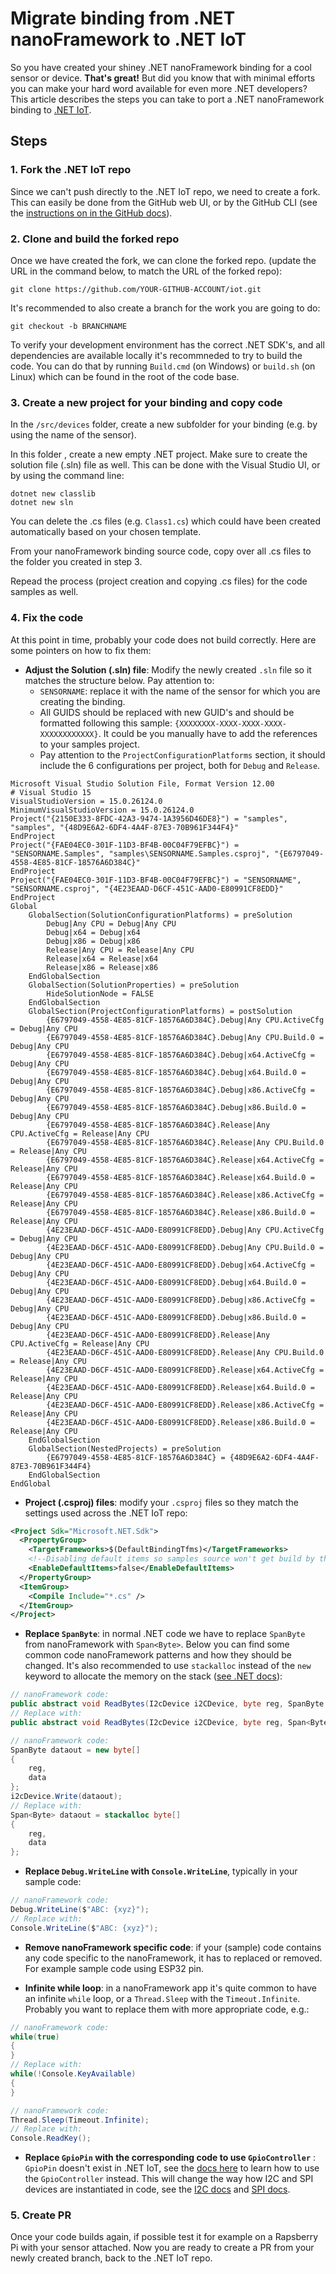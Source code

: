 # Migrate binding from .NET nanoFramework to .NET IoT

So you have created your shiney .NET nanoFramework binding for a cool sensor or device. **That's great!** But did you know that with minimal efforts you can make your hard word available for even more .NET developers? This article describes the steps you can take to port a .NET nanoFramework binding to [.NET IoT](https://github.com/dotnet/iot).

## Steps

### 1. Fork the .NET IoT repo

Since we can't push directly to the .NET IoT repo, we need to create a fork. This can easily be done from the GitHub web UI, or by the GitHub CLI (see the [instructions on in the GitHub docs](https://docs.github.com/en/get-started/quickstart/fork-a-repo)).

### 2. Clone and build the forked repo

Once we have created the fork, we can clone the forked repo. (update the URL in the command below, to match the URL of the forked repo):

```shell
git clone https://github.com/YOUR-GITHUB-ACCOUNT/iot.git
```

It's recommended to also create a branch for the work you are going to do:

```shell
git checkout -b BRANCHNAME
```

To verify your development environment has the correct .NET SDK's, and all dependencies are available locally it's recommneded to try to build the code. You can do that by running `Build.cmd` (on Windows) or `build.sh` (on Linux) which can be found in the root of the code base.

### 3. Create a new project for your binding and copy code

In the `/src/devices` folder, create a new subfolder for your binding (e.g. by using the name of the sensor).

In this folder , create a new empty .NET project. Make sure to create the solution file (.sln) file as well. This can be done with the Visual Studio UI, or by using the command line:

```shell
dotnet new classlib
dotnet new sln
```

You can delete the .cs files (e.g. `Class1.cs`) which could have been created automatically based on your chosen template.

From your nanoFramework binding source code, copy over all .cs files to the folder you created in step 3.

Repead the process (project creation and copying .cs files) for the code samples as well.

### 4. Fix the code

At this point in time, probably your code does not build correctly. Here are some pointers on how to fix them:

- **Adjust the Solution (.sln) file**: Modify the newly created `.sln` file so it matches the structure below. Pay attention to:
  - `SENSORNAME`: replace it with the name of the sensor for which you are creating the binding.
  - All GUIDS should be replaced with new GUID's and  should be formatted following this sample: `{XXXXXXXX-XXXX-XXXX-XXXX-XXXXXXXXXXXX}`. It could be you manually have to add the references to your samples project.
  - Pay attention to the `ProjectConfigurationPlatforms` section, it should include the 6 configurations per project, both for `Debug` and `Release`.

```text
Microsoft Visual Studio Solution File, Format Version 12.00
# Visual Studio 15
VisualStudioVersion = 15.0.26124.0
MinimumVisualStudioVersion = 15.0.26124.0
Project("{2150E333-8FDC-42A3-9474-1A3956D46DE8}") = "samples", "samples", "{48D9E6A2-6DF4-4A4F-87E3-70B961F344F4}"
EndProject
Project("{FAE04EC0-301F-11D3-BF4B-00C04F79EFBC}") = "SENSORNAME.Samples", "samples\SENSORNAME.Samples.csproj", "{E6797049-4558-4E85-81CF-18576A6D384C}"
EndProject
Project("{FAE04EC0-301F-11D3-BF4B-00C04F79EFBC}") = "SENSORNAME", "SENSORNAME.csproj", "{4E23EAAD-D6CF-451C-AAD0-E80991CF8EDD}"
EndProject
Global
	GlobalSection(SolutionConfigurationPlatforms) = preSolution
		Debug|Any CPU = Debug|Any CPU
		Debug|x64 = Debug|x64
		Debug|x86 = Debug|x86
		Release|Any CPU = Release|Any CPU
		Release|x64 = Release|x64
		Release|x86 = Release|x86
	EndGlobalSection
	GlobalSection(SolutionProperties) = preSolution
		HideSolutionNode = FALSE
	EndGlobalSection
	GlobalSection(ProjectConfigurationPlatforms) = postSolution
		{E6797049-4558-4E85-81CF-18576A6D384C}.Debug|Any CPU.ActiveCfg = Debug|Any CPU
		{E6797049-4558-4E85-81CF-18576A6D384C}.Debug|Any CPU.Build.0 = Debug|Any CPU
		{E6797049-4558-4E85-81CF-18576A6D384C}.Debug|x64.ActiveCfg = Debug|Any CPU
		{E6797049-4558-4E85-81CF-18576A6D384C}.Debug|x64.Build.0 = Debug|Any CPU
		{E6797049-4558-4E85-81CF-18576A6D384C}.Debug|x86.ActiveCfg = Debug|Any CPU
		{E6797049-4558-4E85-81CF-18576A6D384C}.Debug|x86.Build.0 = Debug|Any CPU
		{E6797049-4558-4E85-81CF-18576A6D384C}.Release|Any CPU.ActiveCfg = Release|Any CPU
		{E6797049-4558-4E85-81CF-18576A6D384C}.Release|Any CPU.Build.0 = Release|Any CPU
		{E6797049-4558-4E85-81CF-18576A6D384C}.Release|x64.ActiveCfg = Release|Any CPU
		{E6797049-4558-4E85-81CF-18576A6D384C}.Release|x64.Build.0 = Release|Any CPU
		{E6797049-4558-4E85-81CF-18576A6D384C}.Release|x86.ActiveCfg = Release|Any CPU
		{E6797049-4558-4E85-81CF-18576A6D384C}.Release|x86.Build.0 = Release|Any CPU
		{4E23EAAD-D6CF-451C-AAD0-E80991CF8EDD}.Debug|Any CPU.ActiveCfg = Debug|Any CPU
		{4E23EAAD-D6CF-451C-AAD0-E80991CF8EDD}.Debug|Any CPU.Build.0 = Debug|Any CPU
		{4E23EAAD-D6CF-451C-AAD0-E80991CF8EDD}.Debug|x64.ActiveCfg = Debug|Any CPU
		{4E23EAAD-D6CF-451C-AAD0-E80991CF8EDD}.Debug|x64.Build.0 = Debug|Any CPU
		{4E23EAAD-D6CF-451C-AAD0-E80991CF8EDD}.Debug|x86.ActiveCfg = Debug|Any CPU
		{4E23EAAD-D6CF-451C-AAD0-E80991CF8EDD}.Debug|x86.Build.0 = Debug|Any CPU
		{4E23EAAD-D6CF-451C-AAD0-E80991CF8EDD}.Release|Any CPU.ActiveCfg = Release|Any CPU
		{4E23EAAD-D6CF-451C-AAD0-E80991CF8EDD}.Release|Any CPU.Build.0 = Release|Any CPU
		{4E23EAAD-D6CF-451C-AAD0-E80991CF8EDD}.Release|x64.ActiveCfg = Release|Any CPU
		{4E23EAAD-D6CF-451C-AAD0-E80991CF8EDD}.Release|x64.Build.0 = Release|Any CPU
		{4E23EAAD-D6CF-451C-AAD0-E80991CF8EDD}.Release|x86.ActiveCfg = Release|Any CPU
		{4E23EAAD-D6CF-451C-AAD0-E80991CF8EDD}.Release|x86.Build.0 = Release|Any CPU
	EndGlobalSection
	GlobalSection(NestedProjects) = preSolution
		{E6797049-4558-4E85-81CF-18576A6D384C} = {48D9E6A2-6DF4-4A4F-87E3-70B961F344F4}
	EndGlobalSection
EndGlobal
```

- **Project (.csproj) files**: modify your `.csproj` files so they match the settings used across the .NET IoT repo:

```xml
<Project Sdk="Microsoft.NET.Sdk">
  <PropertyGroup>
    <TargetFrameworks>$(DefaultBindingTfms)</TargetFrameworks>
    <!--Disabling default items so samples source won't get build by the main library-->
    <EnableDefaultItems>false</EnableDefaultItems>
  </PropertyGroup>
  <ItemGroup>
    <Compile Include="*.cs" />
  </ItemGroup>
</Project>
```

- **Replace `SpanByte`**: in normal .NET code we have to replace `SpanByte` from nanoFramework with `Span<Byte>`. Below you can find some common code nanoFramework patterns and how they should be changed. It's also recommended to use `stackalloc` instead of the `new` keyword to allocate the memory on the stack ([see .NET docs](https://docs.microsoft.com/en-us/dotnet/csharp/language-reference/operators/stackalloc)):

```csharp
// nanoFramework code:
public abstract void ReadBytes(I2cDevice i2CDevice, byte reg, SpanByte readBytes);
// Replace with:
public abstract void ReadBytes(I2cDevice i2CDevice, byte reg, Span<Byte> readBytes);

// nanoFramework code:
SpanByte dataout = new byte[]
{
    reg,
    data
};
i2cDevice.Write(dataout);
// Replace with:
Span<Byte> dataout = stackalloc byte[]
{
    reg,
    data
};
```

- **Replace `Debug.WriteLine` with `Console.WriteLine`**, typically in your sample code:

```csharp
// nanoFramework code:
Debug.WriteLine($"ABC: {xyz}");
// Replace with:
Console.WriteLine($"ABC: {xyz}");
```

- **Remove nanoFramework specific code**: if your (sample) code contains any code specific to the nanoFramework, it has to replaced or removed. For example sample code using ESP32 pin.

- **Infinite while loop**: in a nanoFramework app it's quite common to have an infinite `while` loop, or a `Thread.Sleep` with the `Timeout.Infinite`. Probably you want to replace them with more appropriate code, e.g.:

```csharp
// nanoFramework code:
while(true)
{ 
}
// Replace with:
while(!Console.KeyAvailable)
{
}

// nanoFramework code:
Thread.Sleep(Timeout.Infinite);
// Replace with:
Console.ReadKey();
```

- **Replace `GpioPin` with the corresponding code to use `GpioController`** : `GpioPin` doesn't exist in .NET IoT, see the [docs here](https://docs.microsoft.com/en-us/uwp/api/Windows.Devices.Gpio.GpioController) to learn how to use the `GpioController` instead. This will change the way how I2C and SPI devices are instantiated in code, see the [I2C docs](https://docs.microsoft.com/en-us/dotnet/api/system.device.i2c.i2cdevice) and [SPI docs](https://docs.microsoft.com/en-us/dotnet/api/iot.device.spi.softwarespi?view=iot-dotnet-1.5).

### 5. Create PR

Once your code builds again, if possible test it for example on a Rapsberry Pi with your sensor attached. Now you are ready to create a PR from your newly created branch, back to the .NET IoT repo.